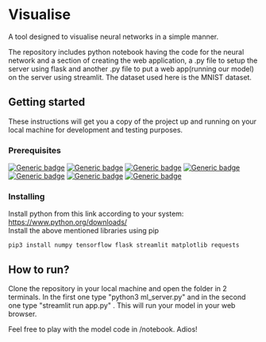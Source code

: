 # Visualise

A tool designed to visualise neural networks in a simple manner.

The repository includes python notebook having the code for the neural network and a section of creating the web application, a .py file to setup the server using flask and another .py file to put a web app(running our model) on the server using streamlit. The dataset used here is the MNIST dataset. 

## Getting started
These instructions will get you a copy of the project up and running on your local machine for development and testing purposes.

### Prerequisites
[![Generic badge](https://img.shields.io/badge/python-blue.svg)](https://www.python.org/)
[![Generic badge](https://img.shields.io/badge/numpy-red.svg)](https://numpy.org)
[![Generic badge](https://img.shields.io/badge/tensorflow-purple.svg)](https://www.tensorflow.org)
[![Generic badge](https://img.shields.io/badge/flask-yellow.svg)](https://flask.palletsprojects.com/en/1.1.x/)
[![Generic badge](https://img.shields.io/badge/streamlit-black.svg)](https://streamlit.io)
[![Generic badge](https://img.shields.io/badge/matplotlib-green.svg)](https://matplotlib.org)
[![Generic badge](https://img.shields.io/badge/requests-white.svg)](https://pypi.org/project/requests/)

### Installing
Install python from this link according to your system: 
https://www.python.org/downloads/  
Install the above mentioned libraries using pip
```
pip3 install numpy tensorflow flask streamlit matplotlib requests

```

## How to run?
Clone the repository in your local machine and open the folder in 2 terminals. In the first one type "python3 ml_server.py" and in the second one type "streamlit run app.py" . This will run your model in your web browser.  

  
Feel free to play with the model code in /notebook. Adios!
